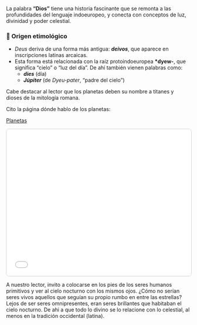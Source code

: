 La palabra **“Dios”** tiene una historia fascinante que se remonta a las profundidades del lenguaje indoeuropeo, y conecta con conceptos de luz, divinidad y poder celestial.

### 🌟 Origen etimológico

- _Deus_ deriva de una forma más antigua: **_deivos_**, que aparece en inscripciones latinas arcaicas.
- Esta forma está relacionada con la raíz protoindoeuropea **\*dyew-**, que significa “cielo” o “luz del día”. De ahí también vienen palabras como:
  - **_dies_** (día)
  - **_Júpiter_** (de _Dyeu-pater_, “padre del cielo”)


Cabe destacar al lector que los planetas deben su nombre a titanes y dioses de la mitología romana.

Cito la página dónde hablo de los planetas:

[Planetas](Bible\Definitions\Planet)

<iframe src="Bible\Definitions\Planet" width="100%" height="400px" style="border: 1px solid #ccc; border-radius: 8px;"></iframe>


A nuestro lector, invito a colocarse en los pies de los seres humanos primitivos y ver al cielo nocturno con los mismos ojos. ¿Cómo no serían seres vivos aquellos que seguían su propio rumbo en entre las estrellas? Lejos de ser seres omnipresentes, eran seres brillantes que habitaban el cielo nocturno. De ahi a que todo lo divino se lo relacione con lo celestial, al menos en la tradición occidental (latina).